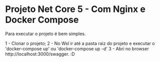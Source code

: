 # Projeto Net Core 5 - Com Nginx e Docker Compose

Para executar o projeto é bem simples.

1 - Clonar o projeto;
2 - No Wsl ir até a pasta raiz do projeto e executar o 'docker-compose up' ou 'docker-compose up -d'
3 - Abri no browser http://localhost:3000/swagger. :D
